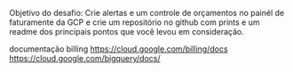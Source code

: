 Objetivo do desafio:
Crie alertas e um controle de orçamentos no painél de faturamente da GCP e crie um repositório no github com prints e um readme dos principais pontos que você levou em consideração.

documentação billing
https://cloud.google.com/billing/docs
https://cloud.google.com/bigquery/docs/


